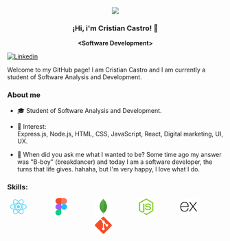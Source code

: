 <p align="center" width="300">
   <img align="center" width="200" src="https://github.com/Cristian-DW/layout/blob/main/AvatarMaker.png" />
   <h3 align="center">¡Hi, i'm Cristian Castro! 👋 </h3>
</p>
<p align="center"><strong>&lt;Software Development&gt; </strong></p>



[![Linkedin](https://img.shields.io/badge/-LinkedIn-blue?style=flat&logo=Linkedin&logoColor=white)](https://www.linkedin.com/in/cristian-castro-pineda)




Welcome to my GitHub page! I am Cristian Castro and I am currently a student of Software Analysis and Development.  


### About me

- 🎓 Student of Software Analysis and Development.

- 🎯 Interest: <br> Express.js, Node.js, HTML, CSS, JavaScript, React, Digital marketing, UI, UX.

- 🤸 When did you ask me what I wanted to be? Some time ago my answer was "B-boy" (breakdancer) and today I am a software developer, the turns that life gives. hahaha, but I'm very happy, I love what I do.


### Skills:

<div align="center">
   <img height="40" src="https://raw.githubusercontent.com/devicons/devicon/master/icons/react/react-original.svg">
    &nbsp;&nbsp;&nbsp;&nbsp;&nbsp;&nbsp;&nbsp;&nbsp;&nbsp;&nbsp;&nbsp;&nbsp;&nbsp;
    <img height="40" src="https://raw.githubusercontent.com/devicons/devicon/master/icons/figma/figma-original.svg">
    &nbsp;&nbsp;&nbsp;&nbsp;&nbsp;&nbsp;&nbsp;&nbsp;&nbsp;&nbsp;&nbsp;&nbsp;&nbsp;
    <img height="40" src="https://raw.githubusercontent.com/devicons/devicon/master/icons/mongodb/mongodb-original.svg">
     &nbsp;&nbsp;&nbsp;&nbsp;&nbsp;&nbsp;&nbsp;&nbsp;&nbsp;&nbsp;&nbsp;&nbsp;&nbsp;
   <img height="40" src="https://raw.githubusercontent.com/devicons/devicon/master/icons/nodejs/nodejs-original.svg">
     &nbsp;&nbsp;&nbsp;&nbsp;&nbsp;&nbsp;&nbsp;&nbsp;&nbsp;&nbsp;&nbsp;&nbsp;&nbsp;
   <img height="40" src="https://raw.githubusercontent.com/devicons/devicon/master/icons/express/express-original.svg">
     &nbsp;&nbsp;&nbsp;&nbsp;&nbsp;&nbsp;&nbsp;&nbsp;&nbsp;&nbsp;&nbsp;&nbsp;&nbsp;
   <img height="40" src="https://raw.githubusercontent.com/devicons/devicon/master/icons/git/git-original.svg">
     &nbsp;&nbsp;&nbsp;&nbsp;&nbsp;&nbsp;&nbsp;&nbsp;&nbsp;&nbsp;&nbsp;&nbsp;&nbsp;
    
   
</div>
